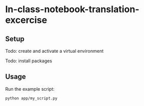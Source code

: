 # In-class-notebook-translation-excercise
## Setup

Todo: create and activate a virtual environment

Todo: install packages


## Usage

Run the example script:

```sh
python app/my_script.py
```